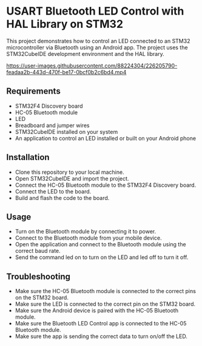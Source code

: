 # USART Bluetooth LED Control with HAL Library on STM32
This project demonstrates how to control an LED connected to an STM32 microcontroller via Bluetooth using an Android app. The project uses the STM32CubeIDE development environment and the HAL library.


https://user-images.githubusercontent.com/88224304/226205790-feadaa2b-443d-470f-be17-0bcf0b2c6bd4.mp4



## Requirements
- STM32F4 Discovery board
- HC-05 Bluetooth module
- LED
- Breadboard and jumper wires
- STM32CubeIDE installed on your system
- An application to control an LED installed or built on your Android phone
## Installation
- Clone this repository to your local machine.
- Open STM32CubeIDE and import the project.
- Connect the HC-05 Bluetooth module to the STM32F4 Discovery board.
- Connect the LED to the board.
- Build and flash the code to the board.
## Usage
- Turn on the Bluetooth module by connecting it to power.
- Connect to the Bluetooth module from your mobile device.
- Open the application and connect to the Bluetooth module using the correct baud rate.
- Send the command led on to turn on the LED and led off to turn it off.

## Troubleshooting
- Make sure the HC-05 Bluetooth module is connected to the correct pins on the STM32 board.
- Make sure the LED is connected to the correct pin on the STM32 board.
- Make sure the Android device is paired with the HC-05 Bluetooth module.
- Make sure the Bluetooth LED Control app is connected to the HC-05 Bluetooth module.
- Make sure the app is sending the correct data to turn on/off the LED.
